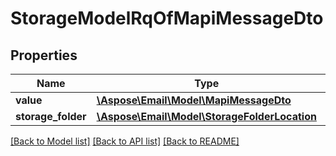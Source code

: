 # StorageModelRqOfMapiMessageDto

## Properties
Name | Type | Description | Notes
------------ | ------------- | ------------- | -------------
**value** | [**\Aspose\Email\Model\MapiMessageDto**](MapiMessageDto.md) |  | [optional] 
**storage_folder** | [**\Aspose\Email\Model\StorageFolderLocation**](StorageFolderLocation.md) |  | [optional] 



[[Back to Model list]](README.md#documentation-for-models) [[Back to API list]](README.md#documentation-for-api-endpoints) [[Back to README]](README.md)


